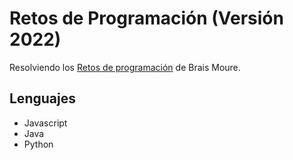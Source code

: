 # Retos de Programación (Versión 2022)
<p>Resolviendo los <a href="https://retosdeprogramacion.com/" target="_blank" rel="noopener noreferrer">Retos de programación</a> de Brais Moure.</p>
<h2>Lenguajes</h2>
<ul>
  <li>Javascript</li>
  <li>Java</li>
  <li>Python</li>
</ul>
